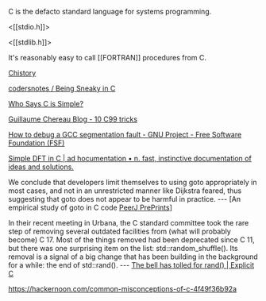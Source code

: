 C is the defacto standard language for systems programming.

<[[stdio.h]]>

<[[stdlib.h]]>

It's reasonably easy to call [[FORTRAN]] procedures from C.

[Chistory](http://www.bell-labs.com/usr/dmr/www/chist.html)

[codersnotes / Being Sneaky in C](http://www.codersnotes.com/notes/being-sneaky-in-c)

[Who Says C is Simple?](http://www.eecs.berkeley.edu/~necula/cil/cil016.html)

[Guillaume Chereau Blog - 10 C99 tricks](http://blog.noctua-software.com/c-tricks.html)

[How to debug a GCC segmentation fault - GNU Project - Free Software Foundation (FSF)](https://gcc.gnu.org/bugs/segfault.html)

[Simple DFT in C | ad hocumentation • n. fast, instinctive documentation of ideas and solutions.](https://batchloaf.wordpress.com/2013/12/07/simple-dft-in-c/)

We conclude that developers limit themselves to using goto appropriately in most cases, and not in an unrestricted manner like Dijkstra feared, thus suggesting that goto does not appear to be harmful in practice. --- [An empirical study of goto in C code [PeerJ PrePrints](https://peerj.com/preprints/826v1/)]

In their recent meeting in Urbana, the C   standard committee took the rare step of removing several outdated facilities from (what will probably become) C  17. Most of the things removed had been deprecated since C  11, but there was one surprising item on the list: std::random_shuffle(). Its removal is a signal of a big change that has been building in the background for a while: the end of std::rand().  --- [The bell has tolled for rand() | Explicit C  ](http://cpp.indi.frih.net/blog/2014/12/the-bell-has-tolled-for-rand/)

https://hackernoon.com/common-misconceptions-of-c-4f49f36b92a

